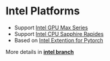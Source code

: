# Intel Platforms 

* Support [Intel GPU Max Series](https://www.intel.com/content/www/us/en/products/details/discrete-gpus/data-center-gpu/max-series.html)    
* Support [Intel CPU Sapphire Rapides](https://ark.intel.com/content/www/us/en/ark/products/codename/126212/products-formerly-sapphire-rapids.html)    
* Based on [Intel Extention for Pytorch](https://intel.github.io/intel-extension-for-pytorch)    

More details in  [**intel branch**](https://github.com/haotian-liu/LLaVA/tree/intel/docs/intel)